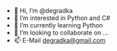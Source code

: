 - 👋 Hi, I’m @degradka
- 👀 I’m interested in Python and C#
- 🌱 I’m currently learning Python
- 💞️ I’m looking to collaborate on ...
- 📫 E-Mail degradka@gmail.com

<!---
degradka/degradka is a ✨ special ✨ repository because its `README.md` (this file) appears on your GitHub profile.
You can click the Preview link to take a look at your changes.
--->
